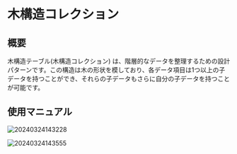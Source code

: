 # 木構造コレクション

<PluginInfo name="collection-tree"></PluginInfo>

## 概要

木構造テーブル(木構造コレクション) は、階層的なデータを整理するための設計パターンです。この構造は木の形状を模しており、各データ項目は1つ以上の子データを持つことができ、それらの子データもさらに自分の子データを持つことが可能です。

## 使用マニュアル

![20240324143228](https://static-docs.nocobase.com/20240324143228.png)

![20240324143555](https://static-docs.nocobase.com/20240324143555.png)


